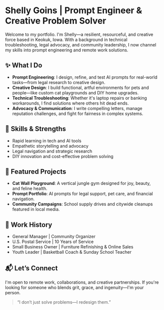 # Shelly Goins | Prompt Engineer & Creative Problem Solver

Welcome to my portfolio. I'm Shelly—a resilient, resourceful, and creative force based in Keokuk, Iowa. With a background in technical troubleshooting, legal advocacy, and community leadership, I now channel my skills into prompt engineering and remote work solutions.

## ✨ What I Do

- **Prompt Engineering**: I design, refine, and test AI prompts for real-world tasks—from legal research to creative design.
- **Creative Design**: I build functional, artful environments for pets and people—like custom cat playgrounds and DIY home upgrades.
- **Technical Troubleshooting**: Whether it's laptop repairs or banking workarounds, I find solutions where others hit dead ends.
- **Advocacy & Communication**: I write compelling letters, manage reputation challenges, and fight for fairness in complex systems.

## 🧠 Skills & Strengths

- Rapid learning in tech and AI tools
- Empathetic storytelling and advocacy
- Legal navigation and strategic research
- DIY innovation and cost-effective problem solving

## 🐾 Featured Projects

- **Cat Wall Playground**: A vertical jungle gym designed for joy, beauty, and feline health.
- **Prompt Portfolio**: AI prompts for legal support, pet care, and financial navigation.
- **Community Campaigns**: School supply drives and citywide cleanups featured in local media.

## 💼 Work History

- General Manager | Community Organizer
- U.S. Postal Service | 10 Years of Service
- Small Business Owner | Furniture Refinishing & Online Sales
- Youth Leader | Basketball Coach & Sunday School Teacher

## 📬 Let’s Connect

I'm open to remote work, collaborations, and creative partnerships. If you're looking for someone who blends grit, grace, and ingenuity—I'm your person.

> “I don’t just solve problems—I redesign them.”
